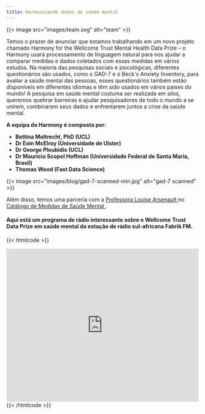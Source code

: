 ```yaml
---
title: Harmonizando dados de saúde mental
---
```


{{< image src="images/team.svg" alt="team" >}}

Temos o prazer de anunciar que estamos trabalhando em um novo projeto chamado Harmony for the Wellcome Trust Mental Health Data Prize – o Harmony usará processamento de linguagem natural para nos ajudar a comparar medidas e dados coletados com essas medidas em vários estudos. Na maioria das pesquisas sociais e psicológicas, diferentes questionários são usados, como o GAD-7 e o Beck's Anxiety Inventory, para avaliar a saúde mental das pessoas, esses questionários também estão disponíveis em diferentes idiomas e têm sido usados em vários países do mundo! A pesquisa em saúde mental costuma ser realizada em silos, queremos quebrar barreiras e ajudar pesquisadores de todo o mundo a se unirem, combinarem seus dados e enfrentarem juntos a crise da saúde mental.

**A equipa do Harmony é composta por:**

- **Bettina Moltrecht, PhD (UCL)**
- **Dr Eoin McElroy (Universidade de Ulster)**
- **Dr George Ploubidis (UCL)**
- **Dr Mauricio Scopel Hoffman (Universidade Federal de Santa Maria, Brasil)**
- **Thomas Wood (Fast Data Science)**

{{< image src="images/blog/gad-7-scanned-min.jpg" alt="gad-7 scanned" >}}

Além disso, temos uma parceria com a [ Professora Louise Arsenault ](https://www.kcl.ac.uk/people/louise-arseneault) no [ Catálogo de Medidas de Saúde Mental ](https://www.cataloguementalhealth.ac.uk/) .

#### Aqui está um programa de rádio interessante sobre o Wellcome Trust Data Prize em saúde mental da estação de rádio sul-africana Fabrik FM.

{{< htmlcode >}}

<iframe id="inlineFrameExample" title="Inline Frame Example" src="https://echocast.fabrik.fm/9qY6RR97RmW37q" width="300" height="400" style="box-sizing: border-box; border: none; font-size: 17px; font-style: inherit; font-weight: inherit; margin: 0px; outline: 0px; padding: 0px; vertical-align: baseline; max-width: 100%; width: 550px; line-height: 1;"></iframe>
{{< /htmlcode >}}

